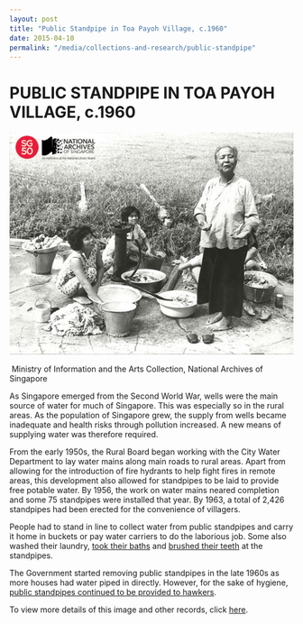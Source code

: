 ```yaml
---
layout: post
title: "Public Standpipe in Toa Payoh Village, c.1960"
date: 2015-04-10
permalink: "/media/collections-and-research/public-standpipe"
---
```


<iframe id="pxcelframe" src="//t.sharethis.com/a/t_.htm?ver=0.345.16984&amp;cid=c010#rnd=1577952656867&amp;cid=c010&amp;dmn=www.nas.gov.sg&amp;tt=t.dhj&amp;dhjLcy=88&amp;lbl=pxcel&amp;flbl=pxcel&amp;ll=d&amp;ver=0.345.16984&amp;ell=d&amp;cck=__stid&amp;pn=%2Fblogs%2Farchivistpick%2Fpublic-standpipe%2F&amp;qs=na&amp;rdn=www.nas.gov.sg&amp;rpn=%2Fblogs%2Farchivistpick%2F2015%2F04%2F&amp;rqs=na&amp;cc=SG&amp;cont=AS&amp;ipaddr=" style="display: none;"></iframe>

# PUBLIC STANDPIPE IN TOA PAYOH VILLAGE,  c.1960



![Ministry of Information and the Arts Collection, National Archives of Singapore](../../../images/blogs/2015-04-10-L.jpg)

​						Ministry of Information and the Arts Collection, National Archives of Singapore

As Singapore emerged from the Second World War, wells were the main source of water for much of Singapore. This was especially so in the rural areas. As the population of Singapore grew, the supply from wells became inadequate and health risks through pollution increased.  A new means of supplying water was therefore required.

From the early 1950s, the Rural Board began working with the City Water Department to lay water mains along main roads to rural areas. Apart from allowing for the introduction of fire hydrants to help fight fires in remote areas, this development also allowed for standpipes to be laid to provide free potable water. By 1956, the work on water mains neared completion and some 75 standpipes were installed that year. By 1963, a total of 2,426 standpipes had been erected for the convenience of villagers.

People had to stand in line to collect water from public standpipes and carry it home in buckets or pay water carriers to do the laborious job. Some also washed their laundry, [took their baths](http://www.nas.gov.sg/archivesonline/photographs/record-details/9e792e43-1162-11e3-83d5-0050568939ad) and [brushed their teeth](http://www.nas.gov.sg/archivesonline/photographs/record-details/b304ea19-1161-11e3-83d5-0050568939ad) at the standpipes.

The Government started removing public standpipes in the late 1960s as more houses had water piped in directly.  However,  for the sake of hygiene, [public standpipes continued to be provided to hawkers](http://www.nas.gov.sg/archivesonline/photographs/record-details/a33f44f5-1162-11e3-83d5-0050568939ad).

To view more details of this image and other records, click [here](http://www.nas.gov.sg/archivesonline/photographs/record-details/5c8f85c1-1162-11e3-83d5-0050568939ad).
